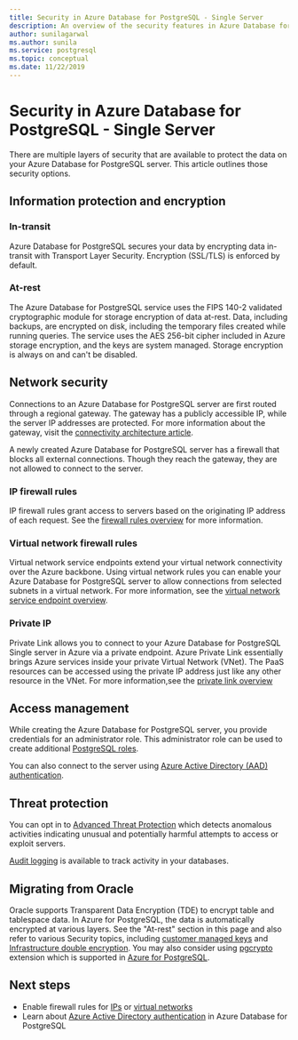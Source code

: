 ```yaml
---
title: Security in Azure Database for PostgreSQL - Single Server
description: An overview of the security features in Azure Database for PostgreSQL - Single Server.
author: sunilagarwal
ms.author: sunila
ms.service: postgresql
ms.topic: conceptual
ms.date: 11/22/2019
---
```


# Security in Azure Database for PostgreSQL - Single Server

There are multiple layers of security that are available to protect the data on your Azure Database for PostgreSQL server. This article outlines those security options.

## Information protection and encryption

### In-transit
Azure Database for PostgreSQL secures your data by encrypting data in-transit with Transport Layer Security. Encryption (SSL/TLS) is enforced by default.

### At-rest
The Azure Database for PostgreSQL service uses the FIPS 140-2 validated cryptographic module for storage encryption of data at-rest. Data, including backups, are encrypted on disk, including the temporary files created while running queries. The service uses the AES 256-bit cipher included in Azure storage encryption, and the keys are system managed. Storage encryption is always on and can't be disabled.


## Network security
Connections to an Azure Database for PostgreSQL server are first routed through a regional gateway. The gateway has a publicly accessible IP, while the server IP addresses are protected. For more information about the gateway, visit the [connectivity architecture article](concepts-connectivity-architecture.md).  

A newly created Azure Database for PostgreSQL server has a firewall that blocks all external connections. Though they reach the gateway, they are not allowed to connect to the server. 

### IP firewall rules
IP firewall rules grant access to servers based on the originating IP address of each request. See the [firewall rules overview](concepts-firewall-rules.md) for more information.

### Virtual network firewall rules
Virtual network service endpoints extend your virtual network connectivity over the Azure backbone. Using virtual network rules you can enable your Azure Database for PostgreSQL server to allow connections from selected subnets in a virtual network. For more information, see the [virtual network service endpoint overview](concepts-data-access-and-security-vnet.md).

### Private IP
Private Link allows you to connect to your Azure Database for PostgreSQL Single server in Azure via a private endpoint. Azure Private Link essentially brings Azure services inside your private Virtual Network (VNet). The PaaS resources can be accessed using the private IP address just like any other resource in the VNet. For more information,see the [private link overview](concepts-data-access-and-security-private-link.md)


## Access management

While creating the Azure Database for PostgreSQL server, you provide credentials for an administrator role. This administrator role can be used to create additional [PostgreSQL roles](https://www.postgresql.org/docs/current/user-manag.html).

You can also connect to the server using [Azure Active Directory (AAD) authentication](concepts-aad-authentication.md).


## Threat protection

You can opt in to [Advanced Threat Protection](../security-center/defender-for-databases-introduction.md) which detects anomalous activities indicating unusual and potentially harmful attempts to access or exploit servers.

[Audit logging](concepts-audit.md) is available to track activity in your databases. 

## Migrating from Oracle

Oracle supports Transparent Data Encryption (TDE) to encrypt table and tablespace data. In Azure for PostgreSQL, the data is automatically encrypted at various layers. See the "At-rest" section in this page and also refer to various Security topics, including [customer managed keys](./concepts-data-encryption-postgresql.md) and [Infrastructure double encryption](./concepts-infrastructure-double-encryption.md). You may also consider using [pgcrypto](https://www.postgresql.org/docs/11/pgcrypto.html) extension which is supported in [Azure for PostgreSQL](./concepts-extensions.md).

## Next steps
- Enable firewall rules for [IPs](concepts-firewall-rules.md) or [virtual networks](concepts-data-access-and-security-vnet.md)
- Learn about [Azure Active Directory authentication](concepts-aad-authentication.md) in Azure Database for PostgreSQL